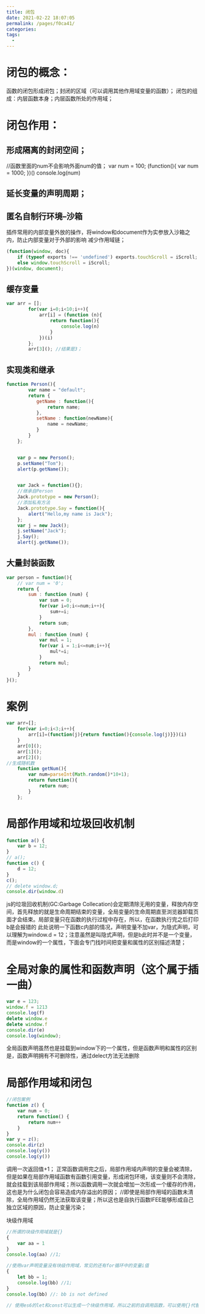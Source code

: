 ```yaml
---
title: 闭包
date: 2021-02-22 18:07:05
permalink: /pages/f0ca41/
categories:
tags:
  - 
---
```

# 闭包的概念：
函数的闭包形成闭包；封闭的区域（可以调用其他作用域变量的函数）；
闭包的组成：内层函数本身；内层函数所处的作用域；


# 闭包作用：
## 形成隔离的封闭空间；
//函数里面的num不会影响外面num的值；
var num = 100;
(function(){
    var num = 1000;
})()
console.log(num)
## 延长变量的声明周期；
## 匿名自制行环境–沙箱
插件常用的内部变量外放的操作，将window和document作为实参放入沙箱之内，防止内部变量对于外部的影响
减少作用域链；
```js
(function(window, doc){
    if (typeof exports !== 'undefined') exports.touchScroll = iScroll;
    else window.touchScroll = iScroll;
})(window, document);
```
## 缓存变量
```js
var arr = [];
        for(var i=0;i<10;i++){
            arr[i] = (function (n){
                return function(){
                    console.log(n)
                }
            })(i)
        };
        arr[3](); //结果是3；
```
## 实现类和继承
```js
function Person(){
        var name = "default";
        return {
           getName : function(){
               return name;
           },
           setName : function(newName){
               name = newName;
           }
        }
    };


    var p = new Person();
    p.setName("Tom");
    alert(p.getName());


    var Jack = function(){};
    //继承自Person
    Jack.prototype = new Person();
    //添加私有方法
    Jack.prototype.Say = function(){
        alert("Hello,my name is Jack");
    };
    var j = new Jack();
    j.setName("Jack");
    j.Say();
    alert(j.getName());
```
## 大量封装函数
```js
var person = function(){
    // var num = '0';
    return {
        sum : function (num) {
            var sum = 0;
            for(var i=0;i<=num;i++){
                sum+=i;
            }
            return sum;
        },
        mul : function (num) {
            var mul = 1;
            for(var i = 1;i<=num;i++){
                mul*=i;
            }
            return mul;
        }
    }
}();
```
# 案例
```js
var arr=[];
    for(var i=0;i<3;i++){
        arr[i]=(function(j){return function(){console.log(j)}})(i)
    }
    arr[0]();
    arr[1]();
    arr[2]();
//生成随机数
    function getNum(){
        var num=parseInt(Math.random()*10+1);
        return function(){
            return num;
        }
    };
```


# 局部作用域和垃圾回收机制
```js
function a() {
    var b = 12;
}
// a();
function c() {
    d = 12;
}
c();
// delete window.d;
console.dir(window.d)
```
js的垃圾回收机制(GC:Garbage Collecation)会定期清除无用的变量，释放内存空间，首先释放的就是生命周期结束的变量，全局变量的生命周期直至浏览器卸载页面才会结束。局部变量只在函数的执行过程中存在，所以，在函数执行完之后打印b是会报错的
此处说明一下函数c内部的情况，声明变量不加var，为隐式声明，可以理解为window.d = 12；注意虽然是叫隐式声明，但是b此时并不是一个变量，而是window的一个属性，下面会专门找时间把变量和属性的区别描述清楚；

# 全局对象的属性和函数声明（这个属于插一曲）
```js
var e = 123;
window.f = 1213
console.log(f)
delete window.e
delete window.f
console.dir(e)
console.log(window);
```
全局函数声明虽然也是挂载到window下的一个属性，但是函数声明和属性的区别是，函数声明拥有不可删除性，通过delect方法无法删除

# 局部作用域和闭包
```js
//闭包案例
function z() {
    var num = 0;
    return function() {
        return num++
    }
}
var y = z();
console.dir(z)
console.log(y())
console.log(y())
```
调用一次返回值+1；
正常函数调用完之后，局部作用域内声明的变量会被清除，但是如果在局部作用域函数有函数引用变量，形成闭包环境，该变量则不会清除，就会挂载到该局部作用域；所以函数调用一次就会增加一次形成一个缓存的作用，这也是为什么闭包会容易造成内存溢出的原因；
//即使是局部作用域的函数未清除，全局作用域仍然无法获取该变量；所以这也是自执行函数IFEE能够形成自己独立区域的原因，防止变量污染；

块级作用域
```js
//所谓的块级作用域就是{}
{
    var aa = 1
}
console.log(aa) //1;

//使用var声明变量没有块级作用域，常见的还有for循环中的变量i值
{
    let bb = 1;
    console.log(bb) //1;
}
console.log(bb) //: bb is not defined

// 使用es6的let和const可以生成一个块级作用域，所以之前的自调用函数，可以使用{}代替
```